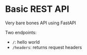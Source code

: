 Basic REST API
==============

Very bare bones API using FastAPI

Two endpoints:

* `/`: hello world
* `/headers`: returns request headers
